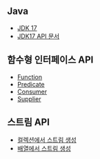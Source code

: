 Java
---------------
* [JDK 17](https://www.oracle.com/java/technologies/downloads/#jdk17-windows)
* [JDK17 API 문서](https://docs.oracle.com/en/java/javase/17/docs/api/index.html)


함수형 인터페이스 API
-------------------
* [Function](https://docs.oracle.com/en/java/javase/17/docs/api/java.base/java/util/function/Function.html)
* [Predicate](https://docs.oracle.com/en/java/javase/17/docs/api/java.base/java/util/function/Predicate.html)
* [Consumer](https://docs.oracle.com/en/java/javase/17/docs/api/java.base/java/util/function/Consumer.html)
* [Supplier](https://docs.oracle.com/en/java/javase/17/docs/api/java.base/java/util/function/Supplier.html)

스트림 API
-------------------
* [컬렉션에서 스트림 생성](https://docs.oracle.com/en/java/javase/17/docs/api/java.base/java/util/Collection.html#stream())
* [배열에서 스트림 생성](https://docs.oracle.com/en/java/javase/17/docs/api/java.base/java/util/Arrays.html#stream(double%5B%5D))
